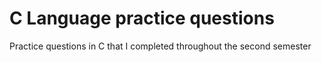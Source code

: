 # C Language practice questions

Practice questions in C that I completed throughout the second semester 
